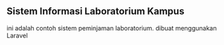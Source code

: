 
## Sistem Informasi Laboratorium Kampus

ini adalah contoh sistem peminjaman laboratorium.
dibuat menggunakan Laravel
